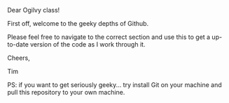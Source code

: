 Dear Ogilvy class!

First off, welcome to the geeky depths of Github.

Please feel free to navigate to the correct section and use this to get a up-to-date version of the code as I work through it.

Cheers,

Tim

PS: if you want to get seriously geeky... try install Git on your machine and pull this repository to your own machine.
